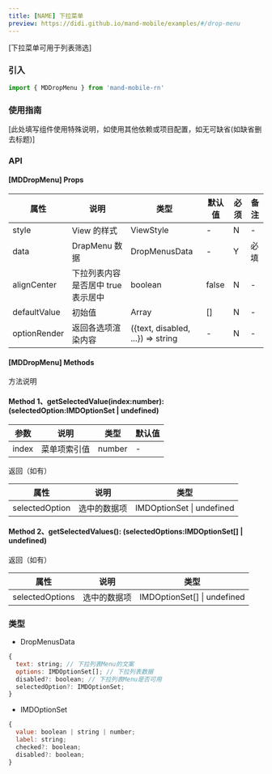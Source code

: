 ```yaml
---
title: [NAME] 下拉菜单
preview: https://didi.github.io/mand-mobile/examples/#/drop-menu
---
```


[下拉菜单可用于列表筛选]

### 引入

```javascript
import { MDDropMenu } from 'mand-mobile-rn'
```

### 使用指南

[此处填写组件使用特殊说明，如使用其他依赖或项目配置，如无可缺省(如缺省删去标题)]

### API

#### [MDDropMenu] Props

| 属性         | 说明                               | 类型                              | 默认值 | 必须 | 备注 |
| ------------ | ---------------------------------- | --------------------------------- | ------ | ---- | ---- |
| style        | View 的样式                        | ViewStyle                         | -      | N    | -    |
| data         | DrapMenu 数据                      | DropMenusData                     | -      | Y    | 必填 |
| alignCenter  | 下拉列表内容是否居中 true 表示居中 | boolean                           | false  | N    | -    |
| defaultValue | 初始值                             | Array                             | []     | N    | -    |
| optionRender | 返回各选项渲染内容                 | ({text, disabled, ...}) => string | -      | N    | -    |

#### [MDDropMenu] Methods

方法说明

#### Method 1、getSelectedValue(index:number): (selectedOption:IMDOptionSet | undefined)

| 参数  | 说明         | 类型   | 默认值 |
| ----- | ------------ | ------ | ------ |
| index | 菜单项索引值 | number | -      |

返回（如有）

| 属性           | 说明         | 类型                      |
| -------------- | ------------ | ------------------------- |
| selectedOption | 选中的数据项 | IMDOptionSet \| undefined |

#### Method 2、getSelectedValues(): (selectedOptions:IMDOptionSet[] | undefined)

返回（如有）

| 属性            | 说明         | 类型                        |
| --------------- | ------------ | --------------------------- |
| selectedOptions | 选中的数据项 | IMDOptionSet[] \| undefined |

### 类型

- DropMenusData

```javascript
{
  text: string; // 下拉列表Menu的文案
  options: IMDOptionSet[]; // 下拉列表数据
  disabled?: boolean; // 下拉列表Menu是否可用
  selectedOption?: IMDOptionSet;
}
```

- IMDOptionSet

```javascript
{
  value: boolean | string | number;
  label: string;
  checked?: boolean;
  disabled?: boolean;
}
```
